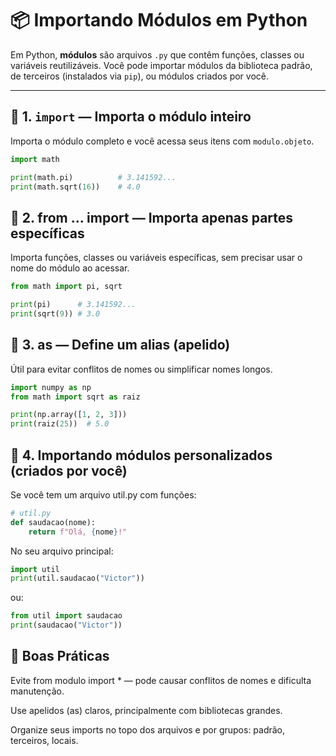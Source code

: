 # 📦 Importando Módulos em Python

Em Python, **módulos** são arquivos `.py` que contêm funções, classes ou variáveis reutilizáveis. Você pode importar módulos da biblioteca padrão, de terceiros (instalados via `pip`), ou módulos criados por você.

---

## 🔹 1. `import` — Importa o módulo inteiro

Importa o módulo completo e você acessa seus itens com `modulo.objeto`.

```python
import math

print(math.pi)          # 3.141592...
print(math.sqrt(16))    # 4.0
```

## 🔹 2. from ... import — Importa apenas partes específicas
Importa funções, classes ou variáveis específicas, sem precisar usar o nome do módulo ao acessar.
```python
from math import pi, sqrt

print(pi)      # 3.141592...
print(sqrt(9)) # 3.0
```

## 🔹 3. as — Define um alias (apelido)
Útil para evitar conflitos de nomes ou simplificar nomes longos.
```python
import numpy as np
from math import sqrt as raiz

print(np.array([1, 2, 3]))
print(raiz(25))  # 5.0
```

## 🔹 4. Importando módulos personalizados (criados por você)
Se você tem um arquivo util.py com funções:
```python
# util.py
def saudacao(nome):
    return f"Olá, {nome}!"
```

No seu arquivo principal:
```python
import util
print(util.saudacao("Victor"))
```

ou:
```python
from util import saudacao
print(saudacao("Victor"))
```

## 🔹 Boas Práticas
Evite from modulo import * — pode causar conflitos de nomes e dificulta manutenção.

Use apelidos (as) claros, principalmente com bibliotecas grandes.

Organize seus imports no topo dos arquivos e por grupos: padrão, terceiros, locais.